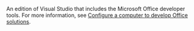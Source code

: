   An edition of Visual Studio that includes the Microsoft Office developer tools. For more information, see [Configure a computer to develop Office solutions](../../vsto/how-to-configure-a-computer-to-develop-office-solutions.md).

